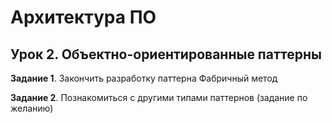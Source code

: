 # Архитектура ПО 

## Урок 2. Объектно-ориентированные паттерны

**Задание 1**. Закончить разработку паттерна Фабричный метод

**Задание 2**. Познакомиться с другими типами паттернов (задание по желанию)

